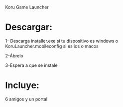 Koru Game Launcher
# Descargar:

1- Descarga installer.exe si tu dispositivo es windows o KoruLauncher.mobileconfig si es ios o macos

2-Ábrelo

3-Espera a que se instale
# Incluye:
6 amigos y un portal
